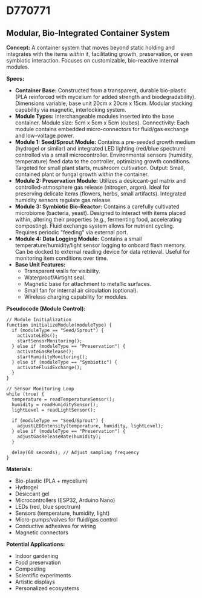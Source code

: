 # D770771

## Modular, Bio-Integrated Container System

**Concept:** A container system that moves beyond static holding and integrates with the items *within* it, facilitating growth, preservation, or even symbiotic interaction. Focuses on customizable, bio-reactive internal modules.

**Specs:**

*   **Container Base:** Constructed from a transparent, durable bio-plastic (PLA reinforced with mycelium for added strength and biodegradability). Dimensions variable, base unit 20cm x 20cm x 15cm.  Modular stacking capability via magnetic, interlocking system.
*   **Module Types:** Interchangeable modules inserted into the base container. Module size: 5cm x 5cm x 5cm (cubes).  Connectivity: Each module contains embedded micro-connectors for fluid/gas exchange and low-voltage power.
*   **Module 1: Seed/Sprout Module:** Contains a pre-seeded growth medium (hydrogel or similar) and integrated LED lighting (red/blue spectrum) controlled via a small microcontroller.  Environmental sensors (humidity, temperature) feed data to the controller, optimizing growth conditions.  Targeted for small plant starts, mushroom cultivation.  Output: Small, contained plant or fungal growth *within* the container.
*   **Module 2:  Preservation Module:**  Utilizes a desiccant-gel matrix and controlled-atmosphere gas release (nitrogen, argon).  Ideal for preserving delicate items (flowers, herbs, small artifacts).  Integrated humidity sensors regulate gas release.
*   **Module 3:  Symbiotic Bio-Reactor:**  Contains a carefully cultivated microbiome (bacteria, yeast).  Designed to interact with items placed within, altering their properties (e.g., fermenting food, accelerating composting).  Fluid exchange system allows for nutrient cycling. Requires periodic "feeding" via external port.
*   **Module 4:  Data Logging Module:**  Contains a small temperature/humidity/light sensor logging to onboard flash memory.  Can be docked to external reading device for data retrieval.  Useful for monitoring item conditions over time.
*   **Base Unit Features:**
    *   Transparent walls for visibility.
    *   Waterproof/Airtight seal.
    *   Magnetic base for attachment to metallic surfaces.
    *   Small fan for internal air circulation (optional).
    *   Wireless charging capability for modules.

**Pseudocode (Module Control):**

```
// Module Initialization
function initializeModule(moduleType) {
  if (moduleType == "Seed/Sprout") {
    activateLEDs();
    startSensorMonitoring();
  } else if (moduleType == "Preservation") {
    activateGasRelease();
    startHumidityMonitoring();
  } else if (moduleType == "Symbiotic") {
    activateFluidExchange();
  }
}

// Sensor Monitoring Loop
while (true) {
  temperature = readTemperatureSensor();
  humidity = readHumiditySensor();
  lightLevel = readLightSensor();

  if (moduleType == "Seed/Sprout") {
    adjustLEDIntensity(temperature, humidity, lightLevel);
  } else if (moduleType == "Preservation") {
    adjustGasReleaseRate(humidity);
  }

  delay(60 seconds); // Adjust sampling frequency
}
```

**Materials:**

*   Bio-plastic (PLA + mycelium)
*   Hydrogel
*   Desiccant gel
*   Microcontrollers (ESP32, Arduino Nano)
*   LEDs (red, blue spectrum)
*   Sensors (temperature, humidity, light)
*   Micro-pumps/valves for fluid/gas control
*   Conductive adhesives for wiring
*   Magnetic connectors

**Potential Applications:**

*   Indoor gardening
*   Food preservation
*   Composting
*   Scientific experiments
*   Artistic displays
*   Personalized ecosystems